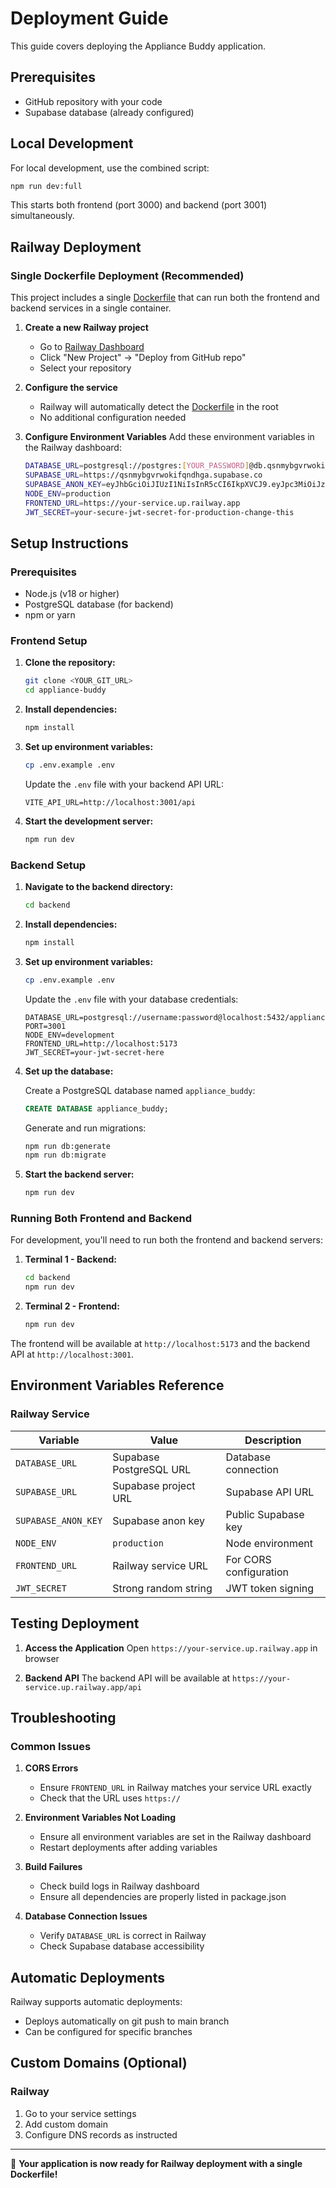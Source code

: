 # Deployment Guide

This guide covers deploying the Appliance Buddy application.

## Prerequisites

- GitHub repository with your code
- Supabase database (already configured)

## Local Development

For local development, use the combined script:

```bash
npm run dev:full
```

This starts both frontend (port 3000) and backend (port 3001) simultaneously.

## Railway Deployment

### Single Dockerfile Deployment (Recommended)

This project includes a single [Dockerfile](file:///d:/appliance-buddy/Dockerfile) that can run both the frontend and backend services in a single container.

1. **Create a new Railway project**
   - Go to [Railway Dashboard](https://railway.app/dashboard)
   - Click "New Project" → "Deploy from GitHub repo"
   - Select your repository

2. **Configure the service**
   - Railway will automatically detect the [Dockerfile](file:///d:/appliance-buddy/Dockerfile) in the root
   - No additional configuration needed

3. **Configure Environment Variables**
   Add these environment variables in the Railway dashboard:
   
   ```bash
   DATABASE_URL=postgresql://postgres:[YOUR_PASSWORD]@db.qsnmybgvrwokifqndhga.supabase.co:5432/postgres
   SUPABASE_URL=https://qsnmybgvrwokifqndhga.supabase.co
   SUPABASE_ANON_KEY=eyJhbGciOiJIUzI1NiIsInR5cCI6IkpXVCJ9.eyJpc3MiOiJzdXBhYmFzZSIsInJlZiI6InFzbm15Ymd2cndva2lmcW5kaGdhIiwicm9sZSI6ImFub24iLCJpYXQiOjE3NTcyMzQxNzMsImV4cCI6MjA3MjgxMDE3M30.mcLOZmFtAmxxWbZlta-YfC7JyrEIx03qxTlWEfSHVxM
   NODE_ENV=production
   FRONTEND_URL=https://your-service.up.railway.app
   JWT_SECRET=your-secure-jwt-secret-for-production-change-this
   ```

## Setup Instructions

### Prerequisites

- Node.js (v18 or higher)
- PostgreSQL database (for backend)
- npm or yarn

### Frontend Setup

1. **Clone the repository:**
   ```sh
   git clone <YOUR_GIT_URL>
   cd appliance-buddy
   ```

2. **Install dependencies:**
   ```sh
   npm install
   ```

3. **Set up environment variables:**
   ```sh
   cp .env.example .env
   ```
   
   Update the `.env` file with your backend API URL:
   ```env
   VITE_API_URL=http://localhost:3001/api
   ```

4. **Start the development server:**
   ```sh
   npm run dev
   ```

### Backend Setup

1. **Navigate to the backend directory:**
   ```sh
   cd backend
   ```

2. **Install dependencies:**
   ```sh
   npm install
   ```

3. **Set up environment variables:**
   ```sh
   cp .env.example .env
   ```
   
   Update the `.env` file with your database credentials:
   ```env
   DATABASE_URL=postgresql://username:password@localhost:5432/appliance_buddy
   PORT=3001
   NODE_ENV=development
   FRONTEND_URL=http://localhost:5173
   JWT_SECRET=your-jwt-secret-here
   ```

4. **Set up the database:**
   
   Create a PostgreSQL database named `appliance_buddy`:
   ```sql
   CREATE DATABASE appliance_buddy;
   ```
   
   Generate and run migrations:
   ```sh
   npm run db:generate
   npm run db:migrate
   ```

5. **Start the backend server:**
   ```sh
   npm run dev
   ```

### Running Both Frontend and Backend

For development, you'll need to run both the frontend and backend servers:

1. **Terminal 1 - Backend:**
   ```sh
   cd backend
   npm run dev
   ```

2. **Terminal 2 - Frontend:**
   ```sh
   npm run dev
   ```

The frontend will be available at `http://localhost:5173` and the backend API at `http://localhost:3001`.

## Environment Variables Reference

### Railway Service
| Variable | Value | Description |
|----------|-------|-------------|
| `DATABASE_URL` | Supabase PostgreSQL URL | Database connection |
| `SUPABASE_URL` | Supabase project URL | Supabase API URL |
| `SUPABASE_ANON_KEY` | Supabase anon key | Public Supabase key |
| `NODE_ENV` | `production` | Node environment |
| `FRONTEND_URL` | Railway service URL | For CORS configuration |
| `JWT_SECRET` | Strong random string | JWT token signing |

## Testing Deployment

1. **Access the Application**
   Open `https://your-service.up.railway.app` in browser

2. **Backend API**
   The backend API will be available at `https://your-service.up.railway.app/api`

## Troubleshooting

### Common Issues

1. **CORS Errors**
   - Ensure `FRONTEND_URL` in Railway matches your service URL exactly
   - Check that the URL uses `https://`

2. **Environment Variables Not Loading**
   - Ensure all environment variables are set in the Railway dashboard
   - Restart deployments after adding variables

3. **Build Failures**
   - Check build logs in Railway dashboard
   - Ensure all dependencies are properly listed in package.json

4. **Database Connection Issues**
   - Verify `DATABASE_URL` is correct in Railway
   - Check Supabase database accessibility

## Automatic Deployments

Railway supports automatic deployments:
- Deploys automatically on git push to main branch
- Can be configured for specific branches

## Custom Domains (Optional)

### Railway
1. Go to your service settings
2. Add custom domain
3. Configure DNS records as instructed

---

🎉 **Your application is now ready for Railway deployment with a single Dockerfile!**